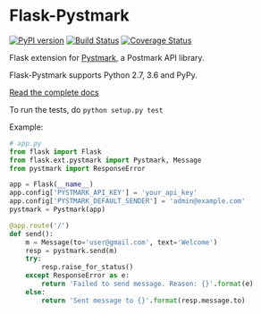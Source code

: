 Flask-Pystmark
==============

[![PyPI version](https://badge.fury.io/py/Flask-Pystmark.png)](http://badge.fury.io/py/Flask-Pystmark)
[![Build Status](https://travis-ci.org/xsleonard/flask-pystmark.png)](https://travis-ci.org/xsleonard/flask-pystmark)
[![Coverage Status](https://coveralls.io/repos/xsleonard/flask-pystmark/badge.png)](https://coveralls.io/r/xsleonard/flask-pystmark)

Flask extension for [Pystmark](https://github.com/xsleonard/pystmark), a Postmark API library.

Flask-Pystmark supports Python 2.7, 3.6 and PyPy.

[Read the complete docs](https://flask-pystmark.readthedocs.org)

To run the tests, do `python setup.py test`

Example:

```python
# app.py
from flask import Flask
from flask.ext.pystmark import Pystmark, Message
from pystmark import ResponseError

app = Flask(__name__)
app.config['PYSTMARK_API_KEY'] = 'your_api_key'
app.config['PYSTMARK_DEFAULT_SENDER'] = 'admin@example.com'
pystmark = Pystmark(app)

@app.route('/')
def send():
    m = Message(to='user@gmail.com', text='Welcome')
    resp = pystmark.send(m)
    try:
        resp.raise_for_status()
    except ResponseError as e:
        return 'Failed to send message. Reason: {}'.format(e)
    else:
        return 'Sent message to {}'.format(resp.message.to)
```
